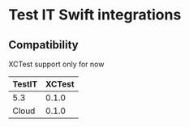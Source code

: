 # Test IT Swift integrations


## Compatibility

XCTest support only for now

| TestIT   | XCTest |
|----------|--------|
| 5.3      | 0.1.0  |
| Cloud    | 0.1.0  |
